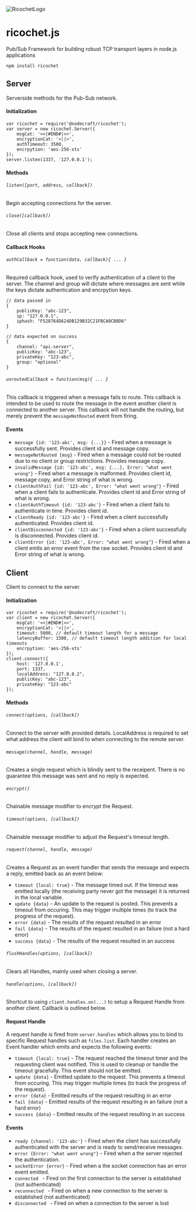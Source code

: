 ![RicochetLogo](//nodecraft.com/assets/ricochet/ricochet-logo.png)
# ricochet.js
Pub/Sub Framework for building robust TCP transport layers in node.js applications 

`npm install ricochet`

## Server
Serverside methods for the Pub-Sub network.

#### Initialization
```
var ricochet = require('@nodecraft/ricochet');
var server = new ricochet.Server({
    msgCat: '<<|#END#|>>',
    encryptionCat: '<||>',
    authTimeout: 3500,
    encrpytion: 'aes-256-xts'
});
server.listen(1337, '127.0.0.1');
```

#### Methods

###### `listen([port, address, callback])`
Begin accepting connections for the server.

###### `close([callback])`
Close all clients and stops accepting new connections.

#### Callback Hooks
###### `authCallback = function(data, callback){ ... }`
Required callback hook, used to verify authentication of a client to the server. The channel and group will dictate where messages are sent while the keys dictate authentication and encrpytion keys.
```
// data passed in
{
    publicKey: "abc-123",
    ip: "127.0.0.1",
    iphash: "F528764D624DB129B32C21FBCA0CB8D6"
}

// data expected on success
{
    channel: "api-server",
    publicKey: "abc-123",
    privateKey: "123-abc",
    group: "optional"
}
```

###### `unroutedCallback = function(msg){ ... }`
This callback is triggered when a message fails to route. This callback is intended to be used to route the message in the event another client is connected to another server. This callback will not handle the routing, but merely prevent the `messageNotRouted` event from firing.

#### Events
- `message {id: '123-abc', msg: {...}}` - Fired when a message is successfully sent. Provides client id and message copy.
- `messageNotRouted {msg}` - Fired when a message could not be routed due to no client or group restrictions. Provides message copy.
- `invalidMessage {id: '123-abc', msg: {...}, Error: "what went wrong"}` - Fired when a message is malformed. Provides client id, message copy, and Error string of what is wrong.
- `clientAuthFail {id: '123-abc', Error: "what went wrong"}` - Fired when a client fails to authenticate. Provides client id and Error string of what is wrong.
- `clientAuthTimeout {id: '123-abc'}` - Fired when a client fails to authenticate in time. Provides client id.
- `clientReady {id: '123-abc'}` - Fired when a client successfully authenticated. Provides client id.
- `clientDisconnected {id: '123-abc'}` - Fired when a client successfully is disconnected. Provides client id.
- `clientError {id: '123-abc', Error: "what went wrong"}` - Fired when a client emits an error event from the raw socket. Provides client id and Error string of what is wrong.

## Client
Client to connect to the server.

#### Initialization
```
var ricochet = require('@nodecraft/ricochet');
var client = new ricochet.Server({
    msgCat: '<<|#END#|>>',
    encryptionCat: '<||>',
    timeout: 5000, // default timeout length for a message
    latencyBuffer: 1500, // default timeout length addition for local timeouts
    encrpytion: 'aes-256-xts'
});
client.connect({
    host: '127.0.0.1',
    port: 1337,
    localAddress: "127.0.0.2",
    publicKey: "abc-123",
    privateKey: "123-abc"
});
```

#### Methods

###### `connect(options, [callback])`
Connect to the server with provided details. LocalAddress is required to set what address the client will bind to when connecting to the remote server.

###### `message(channel, handle, message)`
Creates a single request which is blindly sent to the receipent. There is no guarantee this message was sent and no reply is expected.

###### `encrypt()`
Chainable message modifier to encrypt the Request.

###### `timeout(options, [callback])`
Chainable message modifier to adjust the Request's timeout length.

###### `request(channel, handle, message)`
Creates a Request as an event handler that sends the message and expects a reply, emitted back as an event below:
 - `timeout {local: true}` - The message timed out. If the timeout was emitted locally (the receiving party never got the message) it is returned in the local variable.
 - `update {data}` - An update to the request is posted. This prevents a timeout from occuring. This may trigger multiple times (to track the progress of the request).
 - `error {data}` - The results of the request resulted in an error
 - `fail {data}` - The results of the request resulted in an failure (not a hard error)
 - `success {data}` - The results of the request resulted in an success

###### `flushHandles(options, [callback])`
Clears all Handles, mainly used when closing a server.

###### `handle(options, [callback])`
Shortcut to using `client.handles.on(...)` to setup a Request Handle from another client. Callback is outlined below.

#### Request Handle
A request handle is fired from `server.handles` which allows you to bind to specific Request handles such as `files.list`. Each handler creates an Event handler which emits and expects the following events:

- `timeout {local: true}` - The request reached the timeout timer and the requesting client was notified. This is used to cleanup or handle the timeout gracefully. This event should not be emitted.
- `update {data}` - Emitted update to the request. This prevents a timeout from occuring. This may trigger multiple times (to track the progress of the request).
 - `error {data}` - Emitted results of the request resulting in an error
 - `fail {data}` - Emitted results of the request resulting in an failure (not a hard error)
 - `success {data}` - Emitted results of the request resulting in an success

 #### Events
- `ready {channel: '123-abc'}` - Fired when the client has successfully authenticated with the server and is ready to send/receive messages.
- `error {Error: "what went wrong"}` - Fired when a the server rejected the authentication.
- `socketError {error}` - Fired when a the socket connection has an error event emitted.
- `connected ` - Fired on the first connection to the server is established (not authenticated)
- `reconnected ` - Fired on when a new connection to the server is established (not authenticated)
- `disconnected ` - Fired on when a connection to the server is lost
